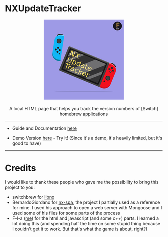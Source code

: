 # NXUpdateTracker
<p align="center">
  <img src="/icon.jpg" alt="NXUpdateTracker icon">
  <br><br>
  A local HTML page that helps you track the version numbers of [Switch] homebrew applications
</p>

---
- Guide and Documentation [here](https://github.com/F-l-a/NXUpdateTracker/wiki)

- Demo Version [here](https://f-l-a.github.io/NXUpdateTracker/) - Try it! (Since it's a demo, it's heavily limited, but it's good to have)

---
# Credits
I would like to thank these people who gave me the possibility to bring this project to you:

- switchbrew for [libnx](https://github.com/switchbrew/libnx)
- BernardoGiordano for [nx-spa](https://github.com/BernardoGiordano/nx-spa), the project I partially used as a reference for mine. I used his approach to open a web server with Mongoose and I used some of his files for some parts of the process
- F-l-a ([me](https://www.youtube.com/watch?v=NfF3bThOW0Q)) for the html and javascript (and some c++) parts. I learned a lot doing this (and spending half the time on some stupid thing because I couldn't get it to work. But that's what the game is about, right?)
